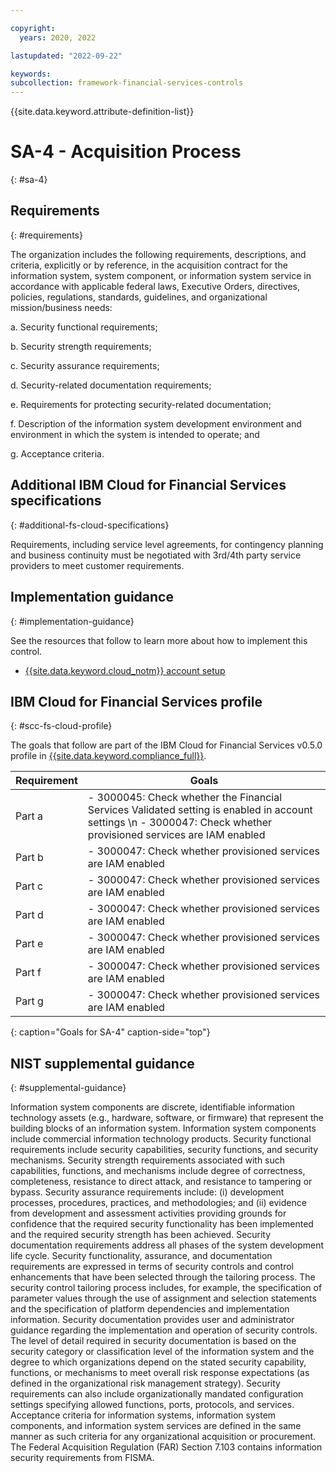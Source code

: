 ```yaml
---

copyright:
  years: 2020, 2022

lastupdated: "2022-09-22"

keywords: 
subcollection: framework-financial-services-controls
---
```


{{site.data.keyword.attribute-definition-list}}

# SA-4 - Acquisition Process
{: #sa-4}

## Requirements
{: #requirements}

The organization includes the following requirements, descriptions, and criteria, explicitly or by reference, in the acquisition contract for the information system, system component, or information system service in accordance with applicable federal laws, Executive Orders, directives, policies, regulations, standards, guidelines, and organizational mission/business needs:

a. Security functional requirements;

b. Security strength requirements;

c. Security assurance requirements;

d. Security-related documentation requirements;

e. Requirements for protecting security-related documentation;

f. Description of the information system development environment and environment in which the system is intended to operate; and

g. Acceptance criteria.

## Additional IBM Cloud for Financial Services specifications
{: #additional-fs-cloud-specifications}

Requirements, including service level agreements, for contingency planning and business continuity must be negotiated with 3rd/4th party service providers to meet customer requirements.

## Implementation guidance
{: #implementation-guidance}

See the resources that follow to learn more about how to implement this control.

- [{{site.data.keyword.cloud_notm}} account setup](/docs/framework-financial-services?topic=framework-financial-services-shared-account-setup)

## IBM Cloud for Financial Services profile
{: #scc-fs-cloud-profile}

The goals that follow are part of the IBM Cloud for Financial Services v0.5.0 profile in [{{site.data.keyword.compliance_full}}](/docs/security-compliance?topic=security-compliance-getting-started).

| Requirement | Goals |
|-------------|-------|
| Part a | - 3000045: Check whether the Financial Services Validated setting is enabled in account settings \n - 3000047: Check whether provisioned services are IAM enabled | 
| Part b | - 3000047: Check whether provisioned services are IAM enabled | 
| Part c | - 3000047: Check whether provisioned services are IAM enabled | 
| Part d | - 3000047: Check whether provisioned services are IAM enabled | 
| Part e | - 3000047: Check whether provisioned services are IAM enabled | 
| Part f | - 3000047: Check whether provisioned services are IAM enabled | 
| Part g | - 3000047: Check whether provisioned services are IAM enabled | 
{: caption="Goals for SA-4" caption-side="top"}

## NIST supplemental guidance
{: #supplemental-guidance}

Information system components are discrete, identifiable information technology assets (e.g., hardware, software, or firmware) that represent the building blocks of an information system. Information system components include commercial information technology products. Security functional requirements include security capabilities, security functions, and security mechanisms. Security strength requirements associated with such capabilities, functions, and mechanisms include degree of correctness, completeness, resistance to direct attack, and resistance to tampering or bypass. Security assurance requirements include: (i) development processes, procedures, practices, and methodologies; and (ii) evidence from development and assessment activities providing grounds for confidence that the required security functionality has been implemented and the required security strength has been achieved. Security documentation requirements address all phases of the system development life cycle. Security functionality, assurance, and documentation requirements are expressed in terms of security controls and control enhancements that have been selected through the tailoring process. The security control tailoring process includes, for example, the specification of parameter values through the use of assignment and selection statements and the specification of platform dependencies and implementation information. Security documentation provides user and administrator guidance regarding the implementation and operation of security controls. The level of detail required in security documentation is based on the security category or classification level of the information system and the degree to which organizations depend on the stated security capability, functions, or mechanisms to meet overall risk response expectations (as defined in the organizational risk management strategy). Security requirements can also include organizationally mandated configuration settings specifying allowed functions, ports, protocols, and services. Acceptance criteria for information systems, information system components, and information system services are defined in the same manner as such criteria for any organizational acquisition or procurement. The Federal Acquisition Regulation (FAR) Section 7.103 contains information security requirements from FISMA.


